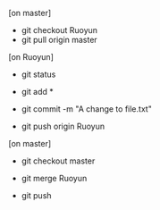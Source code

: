 [on master]

- git checkout Ruoyun
- git pull origin master

[on Ruoyun]

- git status

- git add *

- git commit -m "A change to file.txt"

- git push origin Ruoyun

[on master]
- git checkout master

- git merge Ruoyun

- git push
